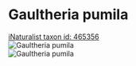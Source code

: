 
Gaultheria pumila
=================
  
[iNaturalist taxon id: 465356](https://www.inaturalist.org/taxa/465356)  
![Gaultheria pumila](https://inaturalist-open-data.s3.amazonaws.com/photos/59644266/medium.jpeg)  
![Gaultheria pumila](https://inaturalist-open-data.s3.amazonaws.com/photos/59644313/medium.jpeg)